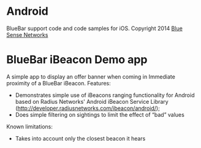 Android
=======

BlueBar support code and code samples for iOS. 
Copyright 2014 [Blue Sense Networks](http://bluesensenetworks.com)


BlueBar iBeacon Demo app
==========================================
A simple app to display an offer banner when coming in Immediate proximity of a BlueBar iBeacon.
Features:
- Demonstrates simple use of iBeacons ranging functionality for Android based on Radius Networks' Android iBeacon Service Library (http://developer.radiusnetworks.com/ibeacon/android/);
- Does simple filtering on sightings to limit the effect of “bad” values

Known limitations:
- Takes into account only the closest beacon it hears